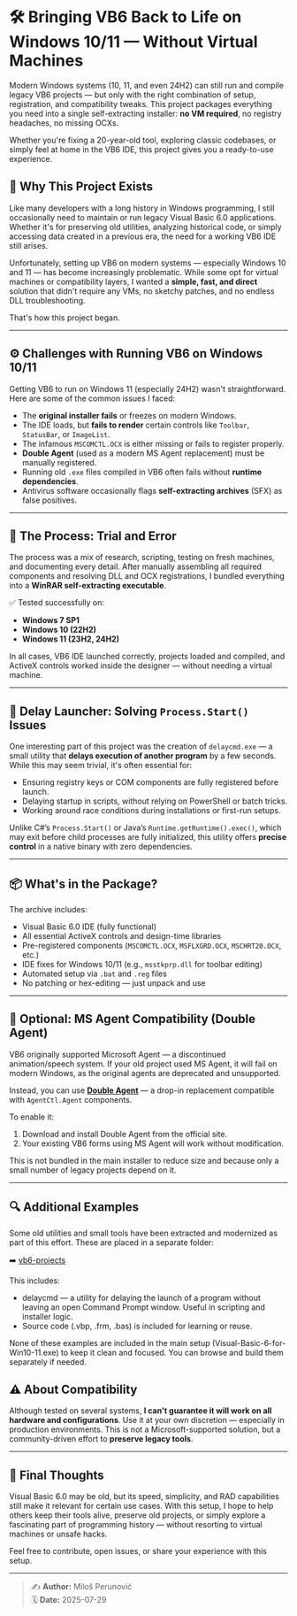 # 🛠️ Bringing VB6 Back to Life on Windows 10/11 — Without Virtual Machines

Modern Windows systems (10, 11, and even 24H2) can still run and compile legacy VB6 projects — but only with the right combination of setup, registration, and compatibility tweaks. This project packages everything you need into a single self-extracting installer: **no VM required**, no registry headaches, no missing OCXs.

Whether you're fixing a 20-year-old tool, exploring classic codebases, or simply feel at home in the VB6 IDE, this project gives you a ready-to-use experience.

## 🧩 Why This Project Exists

Like many developers with a long history in Windows programming, I still occasionally need to maintain or run legacy Visual Basic 6.0 applications. Whether it's for preserving old utilities, analyzing historical code, or simply accessing data created in a previous era, the need for a working VB6 IDE still arises.

Unfortunately, setting up VB6 on modern systems — especially Windows 10 and 11 — has become increasingly problematic. While some opt for virtual machines or compatibility layers, I wanted a **simple, fast, and direct** solution that didn't require any VMs, no sketchy patches, and no endless DLL troubleshooting.

That's how this project began.

---

## ⚙️ Challenges with Running VB6 on Windows 10/11

Getting VB6 to run on Windows 11 (especially 24H2) wasn't straightforward. Here are some of the common issues I faced:

- The **original installer fails** or freezes on modern Windows.
- The IDE loads, but **fails to render** certain controls like `Toolbar`, `StatusBar`, or `ImageList`.
- The infamous `MSCOMCTL.OCX` is either missing or fails to register properly.
- **Double Agent** (used as a modern MS Agent replacement) must be manually registered.
- Running old `.exe` files compiled in VB6 often fails without **runtime dependencies**.
- Antivirus software occasionally flags **self-extracting archives** (SFX) as false positives.

---

## 🔄 The Process: Trial and Error

The process was a mix of research, scripting, testing on fresh machines, and documenting every detail. After manually assembling all required components and resolving DLL and OCX registrations, I bundled everything into a **WinRAR self-extracting executable**.

✅ Tested successfully on:

- **Windows 7 SP1**
- **Windows 10 (22H2)**
- **Windows 11 (23H2, 24H2)**

In all cases, VB6 IDE launched correctly, projects loaded and compiled, and ActiveX controls worked inside the designer — without needing a virtual machine.

---

## 🧪 Delay Launcher: Solving `Process.Start()` Issues

One interesting part of this project was the creation of `delaycmd.exe` — a small utility that **delays execution of another program** by a few seconds. While this may seem trivial, it's often essential for:

- Ensuring registry keys or COM components are fully registered before launch.
- Delaying startup in scripts, without relying on PowerShell or batch tricks.
- Working around race conditions during installations or first-run setups.

Unlike C#’s `Process.Start()` or Java’s `Runtime.getRuntime().exec()`, which may exit before child processes are fully initialized, this utility offers **precise control** in a native binary with zero dependencies.

---

## 📦 What's in the Package?

The archive includes:

- Visual Basic 6.0 IDE (fully functional)
- All essential ActiveX controls and design-time libraries
- Pre-registered components (`MSCOMCTL.OCX`, `MSFLXGRD.OCX`, `MSCHRT20.OCX`, etc.)
- IDE fixes for Windows 10/11 (e.g., `msstkprp.dll` for toolbar editing)
- Automated setup via `.bat` and `.reg` files
- No patching or hex-editing — just unpack and use

---

## 🧩 Optional: MS Agent Compatibility (Double Agent)

VB6 originally supported Microsoft Agent — a discontinued animation/speech system. If your old project used MS Agent, it will fail on modern Windows, as the original agents are deprecated and unsupported.

Instead, you can use **[Double Agent](https://doubleagent.sourceforge.net/)** — a drop-in replacement compatible with `AgentCtl.Agent` components.

To enable it:

1. Download and install Double Agent from the official site.
2. Your existing VB6 forms using MS Agent will work without modification.

This is not bundled in the main installer to reduce size and because only a small number of legacy projects depend on it.

---

## 🔍 Additional Examples

Some old utilities and small tools have been extracted and modernized as part of this effort. These are placed in a separate folder:

➡️ [vb6-projects](https://github.com/milos-p-lab/VB6-on-Windows-11/tree/main/vb6-projects)

This includes:

- delaycmd — a utility for delaying the launch of a program without leaving an open Command Prompt window. Useful in scripting and installer logic.
- Source code (.vbp, .frm, .bas) is included for learning or reuse.

None of these examples are included in the main setup (Visual-Basic-6-for-Win10-11.exe) to keep it clean and focused. You can browse and build them separately if needed.

## ⚠️ About Compatibility

Although tested on several systems, **I can't guarantee it will work on all hardware and configurations**. Use it at your own discretion — especially in production environments. This is not a Microsoft-supported solution, but a community-driven effort to **preserve legacy tools**.

---

## 🙌 Final Thoughts

Visual Basic 6.0 may be old, but its speed, simplicity, and RAD capabilities still make it relevant for certain use cases. With this setup, I hope to help others keep their tools alive, preserve old projects, or simply explore a fascinating part of programming history — without resorting to virtual machines or unsafe hacks.

Feel free to contribute, open issues, or share your experience with this setup.

---

> ✍️ **Author:** Miloš Perunović  
> 🗓️ **Date:** 2025-07-29
